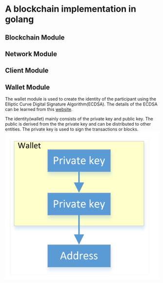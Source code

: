 # A blockchain implementation in golang

## Blockchain Module

## Network Module

## Client Module

## Wallet Module

The wallet module is used to create the identity of the participant using the Elliptic Curve Digital Signature Algorithm(ECDSA). The details of the ECDSA can be learned from this [website](https://www.certicom.com/content/certicom/en/10-introduction.html). 

The identity(wallet) mainly consists of the private key and public key. The public is derived from the the private key and can be distributed to other entities. The private key is used to sign the transactions or blocks. ![wallet_1](imgs/wallet_1.png)

